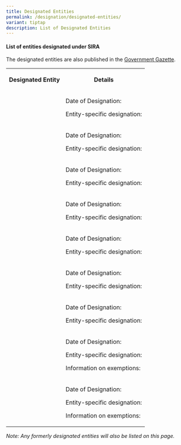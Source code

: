 ```yaml
---
title: Designated Entities
permalink: /designation/designated-entities/
variant: tiptap
description: List of Designated Entities
---
```

<h4><strong>List of entities designated under SIRA</strong></h4>
<p>The designated entities are also published in the <a href="https://www.egazette.com.sg/" rel="noopener noreferrer nofollow" target="_blank">Government Gazette</a>.</p>
<table style="minWidth: 50px">
<colgroup>
<col>
<col>
</colgroup>
<tbody>
<tr>
<th rowspan="1" colspan="1">
<p>Designated Entity</p>
</th>
<th rowspan="1" colspan="1">
<p>Details</p>
</th>
</tr>
<tr>
<td rowspan="1" colspan="1">
<p></p>
</td>
<td rowspan="1" colspan="1">
<p>Date of Designation:</p>
<p></p>
<p></p>
<p>Entity-specific designation:</p>
<p></p>
<p></p>
</td>
</tr>
<tr>
<td rowspan="1" colspan="1">
<p></p>
</td>
<td rowspan="1" colspan="1">
<p>Date of Designation:</p>
<p></p>
<p></p>
<p>Entity-specific designation:</p>
<p></p>
<p></p>
</td>
</tr>
<tr>
<td rowspan="1" colspan="1">
<p></p>
</td>
<td rowspan="1" colspan="1">
<p>Date of Designation:</p>
<p></p>
<p></p>
<p>Entity-specific designation:</p>
<p></p>
<p></p>
</td>
</tr>
<tr>
<td rowspan="1" colspan="1">
<p></p>
</td>
<td rowspan="1" colspan="1">
<p>Date of Designation:</p>
<p></p>
<p></p>
<p>Entity-specific designation:</p>
<p></p>
<p></p>
</td>
</tr>
<tr>
<td rowspan="1" colspan="1">
<p></p>
</td>
<td rowspan="1" colspan="1">
<p>Date of Designation:</p>
<p></p>
<p></p>
<p>Entity-specific designation:</p>
<p></p>
<p></p>
</td>
</tr>
<tr>
<td rowspan="1" colspan="1">
<p></p>
</td>
<td rowspan="1" colspan="1">
<p>Date of Designation:</p>
<p></p>
<p></p>
<p>Entity-specific designation:</p>
<p></p>
<p></p>
</td>
</tr>
<tr>
<td rowspan="1" colspan="1">
<p></p>
</td>
<td rowspan="1" colspan="1">
<p>Date of Designation:</p>
<p></p>
<p></p>
<p>Entity-specific designation:</p>
<p></p>
<p></p>
</td>
</tr>
<tr>
<td rowspan="1" colspan="1">
<p></p>
</td>
<td rowspan="1" colspan="1">
<p>Date of Designation:</p>
<p></p>
<p></p>
<p>Entity-specific designation:</p>
<p></p>
<p></p>
<p>Information on exemptions:</p>
<p></p>
<p></p>
</td>
</tr>
<tr>
<td rowspan="1" colspan="1">
<p></p>
</td>
<td rowspan="1" colspan="1">
<p>Date of Designation:</p>
<p></p>
<p></p>
<p>Entity-specific designation:</p>
<p></p>
<p></p>
<p>Information on exemptions:</p>
<p></p>
<p></p>
</td>
</tr>
</tbody>
</table>
<p><em>Note: Any formerly designated entities will also be listed on this page.</em>
</p>